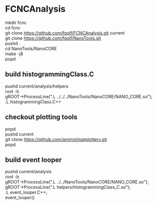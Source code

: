 # FCNCAnalysis
mkdir fcnc <br>
cd fcnc <br>
git clone https://github.com/fgolf/FCNCAnalysis.git current <br>
git clone https://github.com/fgolf/NanoTools.git <br>
pushd . <br>
cd NanoTools/NanoCORE <br>
make -j8 <br>
popd <br>

## build histogrammingClass.C
pushd current/analysis/helpers <br>
root -b <br>
gROOT->ProcessLine(".L ../../../NanoTools/NanoCORE/NANO_CORE.so"); <br>
.L histogrammingClass.C++ <br>

## checkout plotting tools
popd <br>
pushd current <br>
git clone https://github.com/aminnj/matplottery.git <br>
popd <br>

## build event looper
pushd current/analysis <br>
root -b <br>
gROOT->ProcessLine(".L ../../NanoTools/NanoCORE/NANO_CORE.so"); <br>
gROOT->ProcessLine(".L  helpers/histogrammingClass_C.so"); <br>
.L event_looper.C++; <br>
event_looper()
